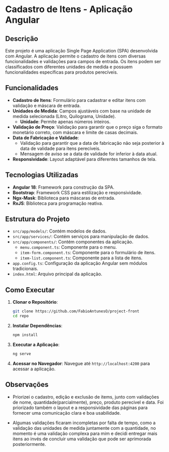 # Cadastro de Itens - Aplicação Angular

## Descrição

Este projeto é uma aplicação Single Page Application (SPA) desenvolvida com Angular. A aplicação permite o cadastro de itens com diversas funcionalidades e validações 
para campos de entrada. Os itens podem ser classificados com diferentes unidades de medida e possuem funcionalidades específicas para produtos perecíveis.

## Funcionalidades

- **Cadastro de Itens**: Formulário para cadastrar e editar itens com validação e máscara de entrada.
- **Unidades de Medida**: Campos ajustáveis com base na unidade de medida selecionada (Litro, Quilograma, Unidade).
  - **Unidade**: Permite apenas números inteiros.
- **Validação de Preço**: Validação para garantir que o preço siga o formato monetário correto, com máscara e limite de casas decimais.
- **Data de Fabricação e Validade**: 
  - Validação para garantir que a data de fabricação não seja posterior à data de validade para itens perecíveis.
  - Mensagem de aviso se a data de validade for inferior à data atual.
- **Responsividade**: Layout adaptável para diferentes tamanhos de tela.

## Tecnologias Utilizadas

- **Angular 18**: Framework para construção da SPA.
- **Bootstrap**: Framework CSS para estilização e responsividade.
- **Ngx-Mask**: Biblioteca para máscaras de entrada.
- **RxJS**: Biblioteca para programação reativa.

## Estrutura do Projeto

- `src/app/models/`: Contém modelos de dados.
- `src/app/services/`: Contém serviços para manipulação de dados.
- `src/app/components/`: Contém componentes da aplicação.
  - `menu.component.ts`: Componente para o menu.
  - `item-form.component.ts`: Componente para o formulário de itens.
  - `item-list.component.ts`: Componente para a lista de itens.
- `app.config.ts`: Configuração da aplicação Angular sem módulos tradicionais.
- `index.html`: Arquivo principal da aplicação.

## Como Executar

1. **Clonar o Repositório**:
    ```bash
    git clone https://github.com/FabioAntunesO/project-front
    cd repo
    ```

2. **Instalar Dependências**:
    ```bash
    npm install
    ```

3. **Executar a Aplicação**:
    ```bash
    ng serve
    ```

4. **Acessar no Navegador**:
    Navegue até `http://localhost:4200` para acessar a aplicação.

## Observações

- Priorizei o cadastro, edição e exclusão de items, junto com validações de nome, quantidade(parcialmente), preço, produto perecivel e data. 
Foi priorizado também o layout e a responsividade das páginas para fornecer uma comunicação clara e boa usabilidade.

- Algumas validações ficaram incompletas por falta de tempo, como a validação das unidades de medida juntamente com a quantidade, 
no momento é uma validação complexa para mim e decidi entregar mais itens ao invés de concluir uma validação que pode ser aprimorada posteriormente.